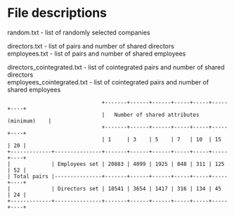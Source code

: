# File descriptions
  
random.txt - list of randomly selected companies  

directors.txt - list of pairs and number of shared directors  
employees.txt - list of pairs and number of shared employees  

directors\_cointegrated.txt - list of cointegrated pairs and number of shared directors  
employees\_cointegrated.txt - list of cointegrated pairs and number of shared employees  

```
                              +-------+------+------+-----+-----+-----+----+
                              |   Number of shared attributes (minimum)    |
                              +-------+------+------+-----+-----+-----+----+
                              | 1     | 3    | 5    | 7   | 10  | 15  | 20 |
+-------------+---------------+-------+------+------+-----+-----+-----+----+
|             | Employees set | 20883 | 4099 | 1925 | 848 | 311 | 125 | 52 |
| Total pairs |---------------+-------+------+------+-----+-----+-----+----+
|             | Directors set | 18541 | 3654 | 1417 | 316 | 134 | 45  | 24 |
+-------------+---------------+-------+------+------+-----+-----+-----+----+
```